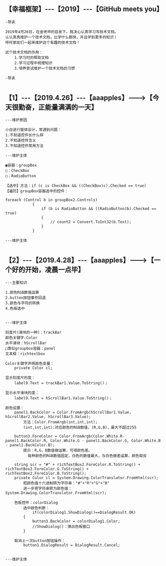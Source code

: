 #
【幸福框架】---【2019】---【GitHub meets you】
-
	-导读
	
	2019年4月26日，在金老师的启发下，我决心认真学习写技术文档。
	认认真真维护一个技术文档，比学什么都快，并且学到更多的知识！
	呼吁朋友们一起来维护这个有趣的技术文档！
	
	这个技术文档的作用：
		1.学习时的帮助文档
		2.学习过程中梳理知识
		3.培养尝试维护一个技术文档的习惯
	
	-导读
#
【1】---【2019.4.26】---【aaapples】--->【今天很勤奋，正能量满满的一天】
-	
	---维护原因
					
	小白进行窗体设计，常遇到问题：
	1.不知道控件长什么样
	2.不知道控件含义
	3.不知道控件常用方法
	
	---维护主体
	
	▣容器：groupBox
	▢：CheckBox
	◯：RadioButton	
	
	【选中】方法：if (c is CheckBox && ((CheckBox)c).Checked == true)
	【遍历】groupBox容器选中的控件：
		    
	foreach (Control b in groupBox2.Controls)
				{
					if (b is RadioButton && ((RadioButton)b).Checked == true)
					{
						// count2 = Convert.ToInt32(b.Text);
					}
				}
				
	---维护主体
#
【2】---【2019.4.28】---【aaapples】--->【一个好的开始，凌晨一点毕】
-	
	---主要知识
	
	1.颜色RGB数值运算
	2.button按钮事件回退
	3.颜色与字符的转换
	4.色板选中
						
	
	---维护主体
	
	刻度尺(滑块的一种)：trackBar
	颜色关键字:Color
	水平滑块：hScrollBar
	▢类似groupbox容器：panel
	文本框：richtextbox	
	
	Color关键字声明颜色变量：
		private Color cl;
		
	显示刻度尺的度：
		label9.Text = trackBar1.Value.ToString()；
		
	显示水平滑块的度：
		label9.Text = hScrollBar1.Value.ToString()；

	颜色设置：
		panel1.BackColor = Color.FromArgb(hScrollBar1.Value, hScrollBar2.Value, hScrollBar3.Value);
			方法：Color.FromArgb(int,int,int);
			(int,int,int):对应颜色的RGB数值，(R,G,B)，最大不超过255
			
		button3.ForeColor = Color.FromArgb(Color.White.R-panel1.BackColor.R, Color.White.G - panel1.BackColor.G, Color.White.B - panel1.BackColor.B);
			提示：R,G，B数值做运算，可得颜色差。
			  每种颜色的RGB数值固定，白色的数值最大，与白色做差运算，颜色取反
				
		string scr = "#" + richTextBox2.ForeColor.R.ToString() + richTextBox2.ForeColor.G.ToString() + richTextBox2.ForeColor.B.ToString();
		private Color cl = System.Drawing.ColorTranslator.FromHtml(scr);	
			把颜色值十六进制转为字符串："#"+"R"+"G"+"B"
			进一步把字符串转为颜色值：System.Drawing.ColorTranslator.FromHtml(scr);
			
		色板控件：colorDialog
			选中颜色判断：
				if(colorDialog1.ShowDialog()==DialogResult.OK)
            {
                button3.BackColor = colorDialog1.Color;
				//ShowDialog()：弹出色板窗口
            }
			
		取消上一次button按钮操作：	
			button1.DialogResult = DialogResult.Cancel;

	
	---维护主体





































